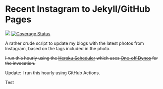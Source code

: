 # Recent Instagram to Jekyll/GitHub Pages

![](https://github.com/lildude/recent-instagram-to-jekyll/workflows/Continuous%20Integration/badge.svg) [![Coverage Status](https://coveralls.io/repos/github/lildude/recent-instagram-to-jekyll/badge.svg?branch=master)](https://coveralls.io/github/lildude/recent-instagram-to-jekyll?branch=master)

A rather crude script to update my blogs with the latest photos from Instagram, based on the tags included in the photo.

~~I run this hourly using the [Heroku Scheduler](https://devcenter.heroku.com/articles/scheduler) which uses [One-off Dynos](https://devcenter.heroku.com/articles/one-off-dynos) for the invocation.~~

Update: I run this hourly using GitHub Actions.

Test